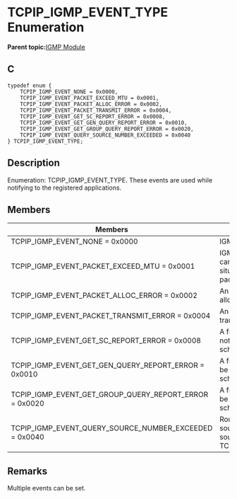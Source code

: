 # TCPIP\_IGMP\_EVENT\_TYPE Enumeration

**Parent topic:**[IGMP Module](GUID-DCB13BC6-B7A2-45CA-89E7-9474EAF05EFB.md)

## C

```
typedef enum {
    TCPIP_IGMP_EVENT_NONE = 0x0000,
    TCPIP_IGMP_EVENT_PACKET_EXCEED_MTU = 0x0001,
    TCPIP_IGMP_EVENT_PACKET_ALLOC_ERROR = 0x0002,
    TCPIP_IGMP_EVENT_PACKET_TRANSMIT_ERROR = 0x0004,
    TCPIP_IGMP_EVENT_GET_SC_REPORT_ERROR = 0x0008,
    TCPIP_IGMP_EVENT_GET_GEN_QUERY_REPORT_ERROR = 0x0010,
    TCPIP_IGMP_EVENT_GET_GROUP_QUERY_REPORT_ERROR = 0x0020,
    TCPIP_IGMP_EVENT_QUERY_SOURCE_NUMBER_EXCEEDED = 0x0040
} TCPIP_IGMP_EVENT_TYPE;
```

## Description

Enumeration: TCPIP\_IGMP\_EVENT\_TYPE. These events are used while notifying to the registered applications.

## Members

|Members|Description|
|-------|-----------|
|TCPIP\_IGMP\_EVENT\_NONE = 0x0000|IGMP no event.|
|TCPIP\_IGMP\_EVENT\_PACKET\_EXCEED\_MTU = 0x0001|IGMP packet exceeded MTU and cannot be transmitted. Currently this situation is handled by truncating the packet decrease number of|
|TCPIP\_IGMP\_EVENT\_PACKET\_ALLOC\_ERROR = 0x0002|An IGMP packet could not be allocated.|
|TCPIP\_IGMP\_EVENT\_PACKET\_TRANSMIT\_ERROR = 0x0004|An IGMP packet could not be transmitted.|
|TCPIP\_IGMP\_EVENT\_GET\_SC\_REPORT\_ERROR = 0x0008|A free Source Change report could not be optained \(all are already scheduled\).|
|TCPIP\_IGMP\_EVENT\_GET\_GEN\_QUERY\_REPORT\_ERROR = 0x0010|A free general query report could not be obtained \(all are already scheduled\).|
|TCPIP\_IGMP\_EVENT\_GET\_GROUP\_QUERY\_REPORT\_ERROR = 0x0020|A free group query report could not be obtained \(all are already scheduled\).|
|TCPIP\_IGMP\_EVENT\_QUERY\_SOURCE\_NUMBER\_EXCEEDED = 0x0040|Router is asking for a report of more sources than we can hold; reported sources will be truncated adjust TCPIP\_IGMP\_SOURCES\_PER\_GROUP.|

## Remarks

Multiple events can be set.

